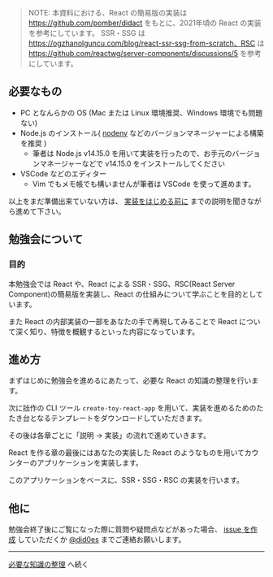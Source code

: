 > NOTE: 
> 本資料における、React の簡易版の実装は https://github.com/pomber/didact をもとに、2021年頃の React の実装を参考にしています。
> SSR・SSG は https://ogzhanolguncu.com/blog/react-ssr-ssg-from-scratch、RSC は https://github.com/reactwg/server-components/discussions/5 を参考にしています。

## 必要なもの

- PC となんらかの OS (Mac または Linux 環境推奨、Windows 環境でも問題ない)
- Node.js のインストール( [nodenv](https://github.com/nodenv/nodenv#installation) などのバージョンマネージャーによる構築を推奨 )
  - 筆者は Node.js v14.15.0 を用いて実装を行ったので、お手元のバージョンマネージャーなどで v14.15.0 をインストールしてください
- VSCode などのエディター
  - Vim でもメモ帳でも構いませんが筆者は VSCode を使って進めます。

以上をまだ準備出来ていない方は、 [実装をはじめる前に](./実装をはじめる前に.md) までの説明を聞きながら進めて下さい。

## 勉強会について

### 目的

本勉強会では React や、React による SSR・SSG、RSC(React Server Component)の簡易版を実装し、React の仕組みについて学ぶことを目的としています。

また React の内部実装の一部をあなたの手で再現してみることで React について深く知り、特徴を概観するといった内容になっています。

## 進め方

まずはじめに勉強会を進めるにあたって、必要な React の知識の整理を行います。

次に拙作の CLI ツール `create-toy-react-app` を用いて、実装を進めるためのたたき台となるテンプレートをダウンロードしていただきます。

その後は各章ごとに「説明 → 実装」の流れで進めていきます。

React を作る章の最後にはあなたの実装した React のようなものを用いてカウンターのアプリケーションを実装します。

このアプリケーションをベースに、SSR・SSG・RSC の実装を行います。

## 他に

勉強会終了後にご覧になった際に質問や疑問点などがあった場合、 [issue を作成](https://github.com/shuta13/react-deep-dive/issues/new) していただくか [@did0es](https://twitter.com/did0es) までご連絡お願いします。

---

[必要な知識の整理](./必要な知識の整理.md) へ続く
